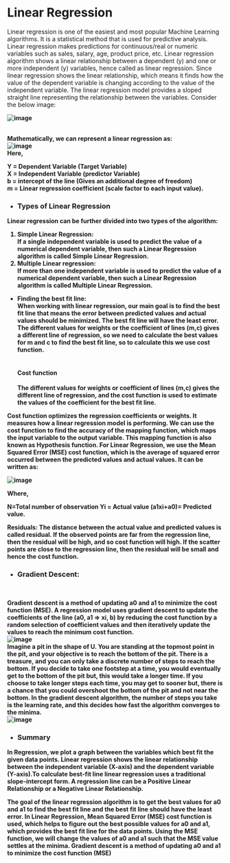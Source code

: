 <h1>Linear Regression</h1>
Linear regression is one of the easiest and most popular Machine Learning algorithms. It is a statistical method that is used for predictive analysis. Linear regression makes predictions for continuous/real or numeric variables such as sales, salary, age, product price, etc.
Linear regression algorithm shows a linear relationship between a dependent (y) and one or more independent (y) variables, hence called as linear regression. Since linear regression shows the linear relationship, which means it finds how the value of the dependent variable is changing according to the value of the independent variable.
The linear regression model provides a sloped straight line representing the relationship between the variables. Consider the below image:<b><br>
  
 ![image](https://user-images.githubusercontent.com/47108982/145704624-db150d32-a0bd-4042-98cd-a72b8d765ad5.png)

  <br>Mathematically, we can represent a linear regression as: <br>
  ![image](https://user-images.githubusercontent.com/47108982/145705030-2e356c16-a6e0-4f59-8623-5a7a9b6113c2.png)
  <br>Here,

Y = Dependent Variable (Target Variable)<br>
X = Independent Variable (predictor Variable)<br>
b = intercept of the line (Gives an additional degree of freedom)<br>
m = Linear regression coefficient (scale factor to each input value).<br>

- <h3> Types of Linear Regression<br></h3>
Linear regression can be further divided into two types of the algorithm:<br>
1. Simple Linear Regression:<br>
If a single independent variable is used to predict the value of a numerical dependent variable, then such a Linear Regression algorithm is called Simple Linear Regression.
2. Multiple Linear regression:<br>
If more than one independent variable is used to predict the value of a numerical dependent variable, then such a Linear Regression algorithm is called Multiple Linear Regression.
- Finding the best fit line:</h3><br>
When working with linear regression, our main goal is to find the best fit line that means the error between predicted values and actual values should be minimized. The best fit line will have the least error.
The different values for weights or the coefficient of lines (m,c) gives a different line of regression, so we need to calculate the best values for m and c to find the best fit line, so to calculate this we use cost function.
<br><br>
  <h4> Cost function </h4>
  The different values for weights or coefficient of lines (m,c) gives the different line of regression, and the cost function is used to estimate the values of the coefficient for the best fit line.
Cost function optimizes the regression coefficients or weights. It measures how a linear regression model is performing.
We can use the cost function to find the accuracy of the mapping function, which maps the input variable to the output variable. This mapping function is also known as Hypothesis function.
For Linear Regression, we use the Mean Squared Error (MSE) cost function, which is the average of squared error occurred between the predicted values and actual values. It can be written as:
  
  ![image](https://user-images.githubusercontent.com/47108982/145704907-2b67923e-d77a-4386-b28c-64344d387577.png)
  
Where,

N=Total number of observation
Yi = Actual value
(a1xi+a0)= Predicted value.

<b>Residuals:</b> The distance between the actual value and predicted values is called residual. If the observed points are far from the regression line, then the residual will be high, and so cost function will high. If the scatter points are close to the regression line, then the residual will be small and hence the cost function.

- <h3>Gradient Descent:</h3><br>
Gradient descent is a method of updating a0 and a1 to minimize the cost function (MSE). A regression model uses gradient descent to update the coefficients of the line (a0, a1 => xi, b) by reducing the cost function by a random selection of coefficient values and then iteratively update the values to reach the minimum cost function.
<br>
![image](https://user-images.githubusercontent.com/47108982/145705223-ddc2a34f-aa55-49db-a2ba-6d04da5a919f.png)
<br>
Imagine a pit in the shape of U. You are standing at the topmost point in the pit, and your objective is to reach the bottom of the pit. There is a treasure, and you can only take a discrete number of steps to reach the bottom. If you decide to take one footstep at a time, you would eventually get to the bottom of the pit but, this would take a longer time. If you choose to take longer steps each time, you may get to sooner but, there is a chance that you could overshoot the bottom of the pit and not near the bottom. In the gradient descent algorithm, the number of steps you take is the learning rate, and this decides how fast the algorithm converges to the minima.
<br>
![image](https://user-images.githubusercontent.com/47108982/145705254-4222030c-bda9-4fac-b646-a3dc7f8d10e0.png)



- <h3>Summary</h3>
In Regression, we plot a graph between the variables which best fit the given data points. Linear regression shows the linear relationship between the independent variable (X-axis) and the dependent variable (Y-axis).To calculate best-fit line linear regression uses a traditional slope-intercept form. A regression line can be a Positive Linear Relationship or a Negative Linear Relationship.

 The goal of the linear regression algorithm is to get the best values for a0 and a1 to find the best fit line and the best fit line should have the least error. In Linear Regression, Mean Squared Error (MSE) cost function is used, which helps to figure out the best possible values for a0 and a1, which provides the best fit line for the data points. Using the MSE function, we will change the values of a0 and a1 such that the MSE value settles at the minima. Gradient descent is a method of updating a0 and a1 to minimize the cost function (MSE)
